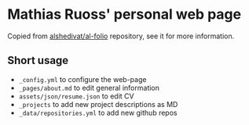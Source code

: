 # Mathias Ruoss' personal web page

Copied from [alshedivat/al-folio](https://github.com/alshedivat/al-folio) repository,
see it for more information.

## Short usage

* `_config.yml` to configure the web-page
* `_pages/about.md` to edit general information
* `assets/json/resume.json` to edit CV
* `_projects` to add new project descriptions as MD
* `_data/repositories.yml` to add new github repos
